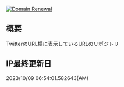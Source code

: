 [![Domain Renewal](https://github.com/2288-256-sub/2288-256-sub.github.io/actions/workflows/main.yml/badge.svg)](https://github.com/2288-256-sub/2288-256-sub.github.io/actions/workflows/main.yml)

## 概要
TwitterのURL欄に表示しているURLのリポジトリ

## IP最終更新日
2023/10/09 06:54:01.582643(AM)